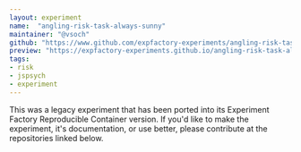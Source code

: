```yaml
---
layout: experiment
name:  "angling-risk-task-always-sunny"
maintainer: "@vsoch"
github: "https://www.github.com/expfactory-experiments/angling-risk-task-always-sunny"
preview: "https://expfactory-experiments.github.io/angling-risk-task-always-sunny"
tags:
- risk
- jspsych
- experiment
---
```


This was a legacy experiment that has been ported into its Experiment Factory Reproducible Container version. If you'd like to make the experiment, it's documentation, or use better, please contribute at the repositories linked below.
